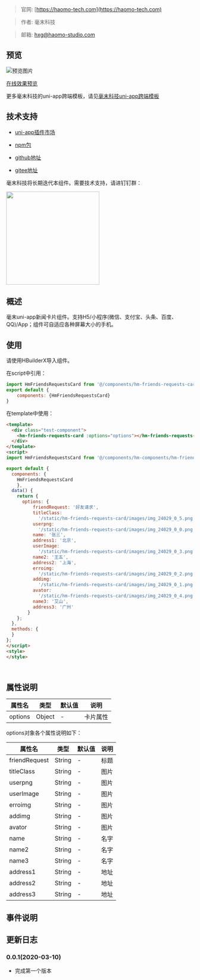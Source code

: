 > 官网: [https://haomo-tech.com](https://haomo-tech.com)

> 作者: 毫末科技

> 邮箱: hxg@haomo-studio.com

## 预览

![预览图片](http://downloads.haomo-tech.com/uniapp/hm-friends-requests-card.png)

[在线效果预览](http://template.uniapp.haomo-tech.com/pages/haomo/test-component/hm-friends-requests-card)

更多毫末科技的uni-app跨端模板，请见[毫末科技uni-app跨端模板](https://haomo-tech.com/sale.html)

## 技术支持

* [uni-app插件市场](https://ext.dcloud.net.cn/plugin?id=1396)

* [npm包](https://www.npmjs.com/package/hm-uniapp-friends-requests-card)

* [github地址](https://github.com/haomo-studio/hm-uniapp-friends-requests-card)

* [gitee地址](https://gitee.com/haomo/hm-uniapp-friends-requests-card)

毫末科技将长期迭代本组件。需要技术支持，请进钉钉群：

<img width="250" src="http://downloads.haomo-tech.com/%E6%AF%AB%E6%9C%ABuniapp%E7%BB%84%E4%BB%B6%E6%8A%80%E6%9C%AF%E6%94%AF%E6%8C%81.jpg">

## 概述

毫末uni-app新闻卡片组件。支持H5/小程序(微信、支付宝、头条、百度、QQ)/App；组件可自适应各种屏幕大小的手机。

## 使用

请使用HBuilderX导入组件。

在script中引用：

```javascript
import HmFriendsRequestsCard from '@/components/hm-friends-requests-card/index.vue'
export default {
    components: {HmFriendsRequestsCard}
}
```

在template中使用：

```html
<template>
  <div class="test-component">
    <hm-friends-requests-card :options="options"></hm-friends-requests-card>
  </div>
</template>
<script>
import HmFriendsRequestsCard from '@/components/hm-components/hm-friends-requests-card/index.vue'

export default {
  components: {
    HmFriendsRequestsCard
    },
  data() {
    return {
      options: {
          friendRequest: '好友请求',
          titleClass:
            '/static/hm-friends-requests-card/images/img_24029_0_5.png',
          userpng:
            '/static/hm-friends-requests-card/images/img_24029_0_0.png',
          name: '张三',
          address1: '北京',
          userImage:
            '/static/hm-friends-requests-card/images/img_24029_0_3.png',
          name2: '王五',
          address2: '上海',
          erroimg:
            '/static/hm-friends-requests-card/images/img_24029_0_2.png',
          addimg:
            '/static/hm-friends-requests-card/images/img_24029_0_1.png',
          avator:
            '/static/hm-friends-requests-card/images/img_24029_0_4.png',
          name3: '艾山',
          address3: '广州'
        }
    };
  },
  methods: {
  }
};
</script>
<style>
</style>




```

## 属性说明

| 属性名        | 类型     | 默认值 | 说明                                                                       |
|-----------   |---------|--------|----------------------------------------------------------------------------|
| options        | Object  | -      | 卡片属性                                                                   |

options对象各个属性说明如下：

| 属性名        | 类型     | 默认值 | 说明                                                                       |
|-----------   |---------|--------|----------------------------------------------------------------------------|
| friendRequest        | String  | -      | 标题                                                                  |
| titleClass        | String  | -      | 图片                                                                  |
| userpng        | String  | -      | 图片                                                                   |
| userImage        | String  | -      | 图片                                                                   |
| erroimg        | String  | -      | 图片                                                                   |
| addimg        | String  | -      | 图片                                                                   |
| avator        | String  | -      | 图片                                                                   |
| name        | String  | -      | 名字                                                                   |
| name2        | String  | -      | 名字                                                                   |
| name3        | String  | -      | 名字                                                                   |
| address1        | String  | -      | 地址                                                                   |
| address2       | String  | -      | 地址                                                                   |
| address3        | String  | -      | 地址                                                                   |



## 事件说明


## 更新日志

### 0.0.1(2020-03-10)

* 完成第一个版本
